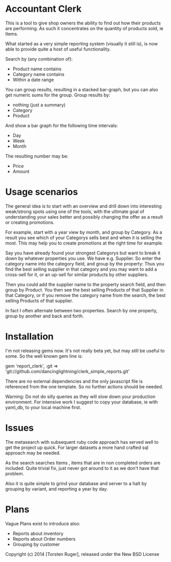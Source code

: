 Accountant Clerk
================

This is a tool to give shop owners the ability to find out how their products are performing. As such it concentrates on the quantity of products sold, ie Items.

What started as a very simple reporting system (visually it still is), is now able to provide quite a host of useful functionality.

Search by (any combination of):

- Product name contains
- Category name contains
- Within a date range

You can group results, resulting in a stacked bar-graph, but you can also get numeric sums for the group. Group results by:

- nothing (just a summary) 
- Category
- Product


And show a bar graph for the following time intervals:

- Day
- Week
- Month

The resulting number may be:

- Price
- Amount

Usage scenarios
===============

The general idea is to start with an overview and drill down into interesting weak/strong spots using one of the tools, with the ultimate goal of understanding your sales better and possibly changing the offer as a result or creating promotions.

For example, start with a year view by month, and group by Category. As a result you see which of your Categorys sells best and when it is selling the most. This may help you to create promotions at the right time for example.

Say you have already found your strongest Categorys but want to break it down by whatever properties you use. We have e.g. Supplier. So enter the category name into the category field, and group by the property: Thus you find the best selling supplier in that category and you may want to add a cross-sell for it, or an up-sell for similar products by other suppliers.

Then you could add the supplier name to the property search field, and then group by Product. You then see the best selling Products of that Supplier in that Category, or if you remove the category name from the search, the best selling Products of that supplier.

In fact I often alternate between two properties. Search by one property, group by another and back and forth. 

Installation
===========

I'm not releasing gems now. It's not really beta yet, but may still be useful to some. So the well known gem line is:

gem 'report_clerk', :git => 'git://github.com/dancinglightning/clerk_simple_reports.git'

There are no external dependencies and the only javascript file is referenced from the one template. So no further actions should be needed.

Warning: Do not do silly queries as they will slow down your production environment. For intensive work I suggest to copy your database, ie with yaml_db, to your local machine first.

Issues
=======

The metasearch with subsequent ruby code approach has served well to get the project up quick. For larger datasets a more hand crafted sql approach may be needed.

As the search searches Items , items that are in non completed orders are included. Quite trivial fix, just never got around to it as we don't have that problem.

Also it is quite simple to grind your database and server to a halt by grouping by variant, and reporting a year by day.
  
Plans
=====

Vague Plans exist to introduce also:

- Reports about inventory
- Reports about Order numbers
- Grouping by customer


Copyright (c) 2014 [Torsten Ruger], released under the New BSD License
